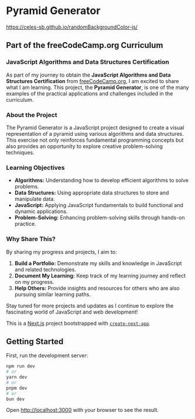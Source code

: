 # Pyramid Generator
https://celes-sb.github.io/randomBackgroundColor-js/

## Part of the freeCodeCamp.org Curriculum

### JavaScript Algorithms and Data Structures Certification

As part of my journey to obtain the **JavaScript Algorithms and Data Structures Certification** from [freeCodeCamp.org](https://www.freecodecamp.org/), I am excited to share what I am learning. This project, the **Pyramid Generator**, is one of the many examples of the practical applications and challenges included in the curriculum.

### About the Project

The Pyramid Generator is a JavaScript project designed to create a visual representation of a pyramid using various algorithms and data structures. This exercise not only reinforces fundamental programming concepts but also provides an opportunity to explore creative problem-solving techniques.

### Learning Objectives

- **Algorithms:** Understanding how to develop efficient algorithms to solve problems.
- **Data Structures:** Using appropriate data structures to store and manipulate data.
- **JavaScript:** Applying JavaScript fundamentals to build functional and dynamic applications.
- **Problem-Solving:** Enhancing problem-solving skills through hands-on practice.

### Why Share This?

By sharing my progress and projects, I aim to:

1. **Build a Portfolio:** Demonstrate my skills and knowledge in JavaScript and related technologies.
2. **Document My Learning:** Keep track of my learning journey and reflect on my progress.
3. **Help Others:** Provide insights and resources for others who are also pursuing similar learning paths.

Stay tuned for more projects and updates as I continue to explore the fascinating world of JavaScript and web development!


This is a [Next.js](https://nextjs.org/) project bootstrapped with [`create-next-app`](https://github.com/vercel/next.js/tree/canary/packages/create-next-app).

## Getting Started
First, run the development server:

```bash
npm run dev
# or
yarn dev
# or
pnpm dev
# or
bun dev
```

Open [http://localhost:3000](http://localhost:3000) with your browser to see the result.
